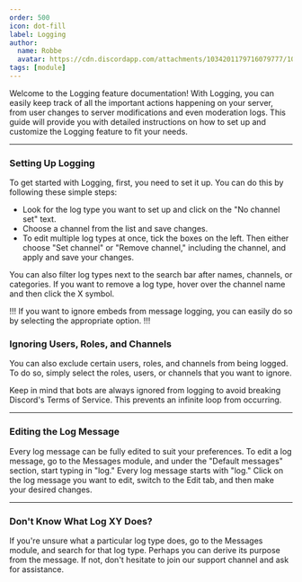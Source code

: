 ```yaml
---
order: 500
icon: dot-fill
label: Logging
author:
  name: Robbe
  avatar: https://cdn.discordapp.com/attachments/1034201179716079777/1084940308686589992/Robbe.png
tags: [module]
---
```


Welcome to the Logging feature documentation! With Logging, you can easily keep track of all the important actions happening on your server, from user changes to server modifications and even moderation logs. This guide will provide you with detailed instructions on how to set up and customize the Logging feature to fit your needs.

---

### Setting Up Logging
To get started with Logging, first, you need to set it up. You can do this by following these simple steps:

- Look for the log type you want to set up and click on the "No channel set" text.
- Choose a channel from the list and save changes.
- To edit multiple log types at once, tick the boxes on the left. Then either choose "Set channel" or "Remove channel," including the channel, and apply and save your changes.

You can also filter log types next to the search bar after names, channels, or categories. If you want to remove a log type, hover over the channel name and then click the X symbol.

!!!
If you want to ignore embeds from message logging, you can easily do so by selecting the appropriate option.
!!!

### Ignoring Users, Roles, and Channels
You can also exclude certain users, roles, and channels from being logged. To do so, simply select the roles, users, or channels that you want to ignore.

Keep in mind that bots are always ignored from logging to avoid breaking Discord's Terms of Service. This prevents an infinite loop from occurring.

---

### Editing the Log Message
Every log message can be fully edited to suit your preferences. To edit a log message, go to the Messages module, and under the "Default messages" section, start typing in "log." Every log message starts with "log." Click on the log message you want to edit, switch to the Edit tab, and then make your desired changes.

---

### Don't Know What Log XY Does?
If you're unsure what a particular log type does, go to the Messages module, and search for that log type. Perhaps you can derive its purpose from the message. If not, don't hesitate to join our support channel and ask for assistance.